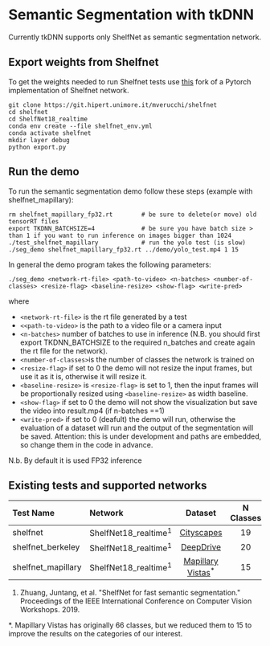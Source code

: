 # Semantic Segmentation with tkDNN

Currently tkDNN supports only ShelfNet as semantic segmentation network.

## Export weights from Shelfnet
To get the weights needed to run Shelfnet tests use [this](https://git.hipert.unimore.it/mverucchi/shelfnet) fork of a Pytorch implementation of Shelfnet network. 

```
git clone https://git.hipert.unimore.it/mverucchi/shelfnet
cd shelfnet 
cd ShelfNet18_realtime
conda env create --file shelfnet_env.yml
conda activate shelfnet
mkdir layer debug
python export.py
```


## Run the demo

To run the semantic segmentation demo follow these steps (example with shelfnet_mapillary):
```
rm shelfnet_mapillary_fp32.rt        # be sure to delete(or move) old tensorRT files
export TKDNN_BATCHSIZE=4             # be sure you have batch size > than 1 if you want to run inference on images bigger than 1024
./test_shelfnet_mapillary            # run the yolo test (is slow)
./seg_demo shelfnet_mapillary_fp32.rt ../demo/yolo_test.mp4 1 15
```
In general the demo program takes the following parameters:
```
./seg_demo <network-rt-file> <path-to-video> <n-batches> <number-of-classes> <resize-flag> <baseline-resize> <show-flag> <write-pred>
```
where
*  ```<network-rt-file>``` is the rt file generated by a test
*  ```<<path-to-video>``` is the path to a video file or a camera input  
*  ```<n-batches>``` number of batches to use in inference (N.B. you should first export TKDNN_BATCHSIZE to the required n_batches and create again the rt file for the network).
*  ```<number-of-classes>```is the number of classes the network is trained on
*  ```<resize-flag>``` if set to 0 the demo will not resize the input frames, but use it as it is, otherwise it will resize it.
*  ```<baseline-resize>``` is ```<resize-flag>``` is set to 1, then the input frames will be proportionally resized using ```<baseline-resize>``` as width baseline.
*  ```<show-flag>``` if set to 0 the demo will not show the visualization but save the video into result.mp4 (if n-batches ==1)
*  ```<write-pred>``` if set to 0 (deafult) the demo will run, otherwise the evaluation of a dataset will run and the output of the segmentation will be saved. Attention: this is under development and paths are embedded, so change them in the code in advance.

N.b. By default it is used FP32 inference

<!-- TODO: add gif -->

## Existing tests and supported networks

| Test Name         | Network                                       | Dataset                                                       | N Classes | Input size    | Weights                                                                   |
| :---------------- | :-------------------------------------------- | :-----------------------------------------------------------: | :-------: | :-----------: | :------------------------------------------------------------------------ |
| shelfnet              | ShelfNet18_realtime<sup>1</sup>                           | [Cityscapes](https://www.cityscapes-dataset.com/)                          | 19        | 1024x1024       | [weights](https://cloud.hipert.unimore.it/s/mEDZMRJaGCFWSJF/download)                                                                   |
| shelfnet_berkeley              | ShelfNet18_realtime<sup>1</sup>                           | [DeepDrive](https://bdd-data.berkeley.edu/)                          | 20        | 1024x1024       | [weights](https://cloud.hipert.unimore.it/s/m92e7QdD9gYMF7f/download)                                                                   |
| shelfnet_mapillary              | ShelfNet18_realtime<sup>1</sup>                           | [Mapillary Vistas](https://www.mapillary.com/dataset/vistas?pKey=aFWuj_m4nGoq3-tDz5KAqQ)<sup>*</sup>                          | 15        | 1024x1024       | [weights](https://cloud.hipert.unimore.it/s/6WnZCKLjik7xrny/download)                                                                   |

1. Zhuang, Juntang, et al. "ShelfNet for fast semantic segmentation." Proceedings of the IEEE International Conference on Computer Vision Workshops. 2019.

*. Mapillary Vistas has originally 66 classes, but we reduced them to 15 to improve the results on the categories of our interest.
